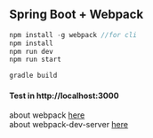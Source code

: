 ## Spring Boot + Webpack
```javascript
npm install -g webpack //for cli
npm install
npm run dev
npm run start
```
```groovy
gradle build
```

#### Test in http://localhost:3000

about webpack [here](http://haviyj.tistory.com/17)
<br>
about webpack-dev-server [here](http://haviyj.tistory.com/25)